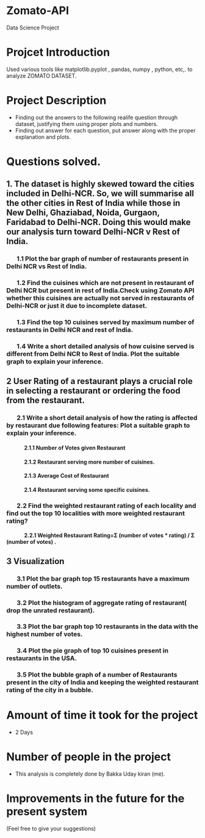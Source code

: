 # Zomato-API
Data Science Project

# Projcet Introduction
 Used various tools like matplotlib.pyplot , pandas, numpy , python, etc,. to analyze ZOMATO DATASET.
 
 # Project Description
* Finding out the answers to the following realife question through dataset, justifying them using proper plots and numbers.
* Finding out answer for each question, put answer along with the proper explanation and plots.  
 
# Questions solved.
## 1. The dataset is highly skewed toward the cities included in Delhi-NCR. So, we will summarise all the other cities in Rest of India while those in New Delhi, Ghaziabad, Noida, Gurgaon, Faridabad to Delhi-NCR. Doing this would make our analysis turn toward Delhi-NCR v Rest of India.

### &nbsp;&nbsp;&nbsp;&nbsp;&nbsp;&nbsp;     1.1 Plot the bar graph of number of restaurants present in Delhi NCR vs Rest of India.
### &nbsp;&nbsp;&nbsp;&nbsp;&nbsp;&nbsp;     1.2 Find the cuisines which are not present in restaurant of Delhi NCR but present in rest of India.Check using Zomato API whether this cuisines are actually not served in restaurants of Delhi-NCR or just it due to incomplete dataset.
### &nbsp;&nbsp;&nbsp;&nbsp;&nbsp;&nbsp;     1.3 Find the top 10 cuisines served by maximum number of restaurants in Delhi NCR and rest of India.
### &nbsp;&nbsp;&nbsp;&nbsp;&nbsp;&nbsp;     1.4 Write a short detailed analysis of how cuisine served is different from Delhi NCR to Rest of India. Plot the suitable graph to explain your inference.

 ## 2 User Rating of a restaurant plays a crucial role in selecting a restaurant or ordering the food from the restaurant.
### &nbsp;&nbsp;&nbsp;&nbsp;&nbsp;&nbsp;     2.1 Write a short detail analysis of how the rating is affected by restaurant due following features: Plot a suitable graph to explain your inference.
#### &nbsp;&nbsp;&nbsp;&nbsp;&nbsp;&nbsp;    &nbsp;&nbsp;&nbsp;&nbsp;&nbsp;&nbsp;     2.1.1 Number of Votes given Restaurant
#### &nbsp;&nbsp;&nbsp;&nbsp;&nbsp;&nbsp;    &nbsp;&nbsp;&nbsp;&nbsp;&nbsp;&nbsp;    2.1.2 Restaurant serving more number of cuisines.
#### &nbsp;&nbsp;&nbsp;&nbsp;&nbsp;&nbsp;    &nbsp;&nbsp;&nbsp;&nbsp;&nbsp;&nbsp;     2.1.3 Average Cost of Restaurant
#### &nbsp;&nbsp;&nbsp;&nbsp;&nbsp;&nbsp;    &nbsp;&nbsp;&nbsp;&nbsp;&nbsp;&nbsp;     2.1.4 Restaurant serving some specific cuisines.

### &nbsp;&nbsp;&nbsp;&nbsp;&nbsp;&nbsp;     2.2 Find the weighted restaurant rating of each locality and find out the top 10 localities with more weighted restaurant rating?
#### &nbsp;&nbsp;&nbsp;&nbsp;&nbsp;&nbsp;    &nbsp;&nbsp;&nbsp;&nbsp;&nbsp;&nbsp;     2.2.1 Weighted Restaurant Rating=Σ (number of votes * rating) / Σ (number of votes) .

## 3 Visualization

### &nbsp;&nbsp;&nbsp;&nbsp;&nbsp;&nbsp;      3.1 Plot the bar graph top 15 restaurants have a maximum number of outlets.
### &nbsp;&nbsp;&nbsp;&nbsp;&nbsp;&nbsp;    3.2 Plot the histogram of aggregate rating of restaurant( drop the unrated restaurant).
### &nbsp;&nbsp;&nbsp;&nbsp;&nbsp;&nbsp;     3.3 Plot the bar graph top 10 restaurants in the data with the highest number of votes.
### &nbsp;&nbsp;&nbsp;&nbsp;&nbsp;&nbsp;     3.4 Plot the pie graph of top 10 cuisines present in restaurants in the USA.
### &nbsp;&nbsp;&nbsp;&nbsp;&nbsp;&nbsp;     3.5 Plot the bubble graph of a number of Restaurants present in the city of India and keeping the weighted restaurant rating of the city in a bubble.

# Amount of time it took for the project
 * 2 Days
 
 # Number of people in the project
 * This analysis is completely done by Bakka Uday kiran (me).

# Improvements in the future for the present system
  (Feel free to give your suggestions)
